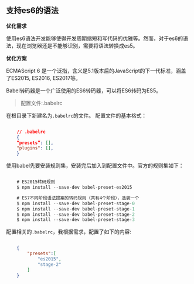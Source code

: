 ## 支持es6的语法


**优化需求**

使用es6语法开发能够使得开发周期缩短和写代码的优雅等。然而，对于es6的语法，现在浏览器还是不能够识别，需要将语法转换成es5。


**优化方案**

ECMAScript 6 是一个泛指，含义是5.1版本后的JavaScript的下一代标准，涵盖了ES2015, ES2016, ES2017等。

Babel转码器是一个广泛使用的ES6转码器，可以将ES6转码为ES5。

> 配置文件:.babelrc

在根目录下新建名为`.babelrc`的文件。
配置文件的基本格式：

```json

    // .babelrc
    {
    “presets”: [],
    "plugins": [],
    }

```

使用babel先要安装规则集，安装完后加入到配置文件中。官方的规则集如下：

```javascript

    # ES2015转码规则 
    $ npm install --save-dev babel-preset-es2015 

    # ES7不同阶段语法提案的转码规则（共有4个阶段），选装一个 
    $ npm install --save-dev babel-preset-stage-0 
    $ npm install --save-dev babel-preset-stage-1 
    $ npm install --save-dev babel-preset-stage-2 
    $ npm install --save-dev babel-preset-stage-3

```

配置相关的`.babelrc`，我根据需求，配置了如下的内容:

```json

    {
        "presets":[
            "es2015",
            "stage-2"
        ]
    }

```
